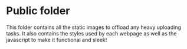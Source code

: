 # Public folder
This folder contains all the static images to offload any heavy uploading tasks. It also contains the styles used by each webpage as well as the javascript to make it functional and sleek!